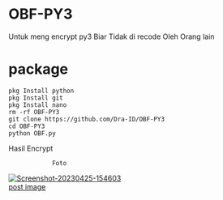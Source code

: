 # OBF-PY3
Untuk meng encrypt py3 Biar Tidak di recode Oleh Orang lain

# package

```
pkg Install python
pkg Install git
pkg Install nano
rm -rf OBF-PY3
git clone https://github.com/Dra-ID/OBF-PY3
cd OBF-PY3
python OBF.py
```
Hasil Encrypt 

                Foto
<a href="https://ibb.co/wY1RHcG"><img src="https://i.ibb.co/1bxLVzy/Screenshot-20230425-154603.jpg" alt="Screenshot-20230425-154603" border="0"></a><br /><a target='_blank' href='https://id.imgbb.com/'>post image</a><br />
